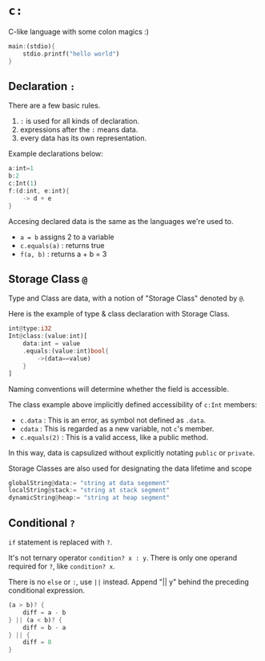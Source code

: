 # `c:`
C-like language with some colon magics :)

```rust
main:(stdio){
    stdio.printf("hello world")
}
```

## Declaration `:`

There are a few basic rules.
1. `:` is used for all kinds of declaration.
2. expressions after the `:` means data.
3. every data has its own representation.

Example declarations below:

```rust
a:int=1
b:2
c:Int(1)
f:(d:int, e:int){
    -> d + e
}
```

Accesing declared data is the same as the languages we're used to.

- `a = b`  assigns 2 to a variable
- `c.equals(a)` : returns true
- `f(a, b)` : returns a + b = 3

## Storage Class `@`

Type and Class are data, with a notion of "Storage Class" denoted by `@`.

Here is the example of type & class declaration with Storage Class.

```rust
int@type:i32
Int@class:(value:int)[
    data:int = value
    .equals:(value:int)bool{
        ->(data==value)
    }
]
```

Naming conventions will determine whether the field is accessible.

The class example above implicitly defined accessibility of `c:Int` members:

- `c.data` : This is an error, as symbol not defined as `.data`.
- `cdata` : This is regarded as a new variable, not `c`'s member.
- `c.equals(2)` : This is a valid access, like a public method.

In this way, data is capsulized without explicitly notating `public` or `private`.


Storage Classes are also used for designating the data lifetime and scope

```rust
globalString@data:= "string at data segement"
localString@stack:= "string at stack segment"
dynamicString@heap:= "string at heap segment"
```

## Conditional `?`

`if` statement is replaced with `?`. 

It's not ternary operator `condition? x : y`. There is only one operand required for `?`, like `condition? x`.

There is no `else` or `:`, use `||` instead. Append "|| y" behind the preceding conditional expression.

```rust
(a > b)? {
    diff = a - b
} || (a < b)? {
    diff = b - a
} || {
    diff = 0
}
```
